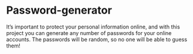 # Password-generator
It’s important to protect your personal information online, and with this project you can generate any number of passwords for your online accounts. The passwords will be random, so no one will be able to guess them!
